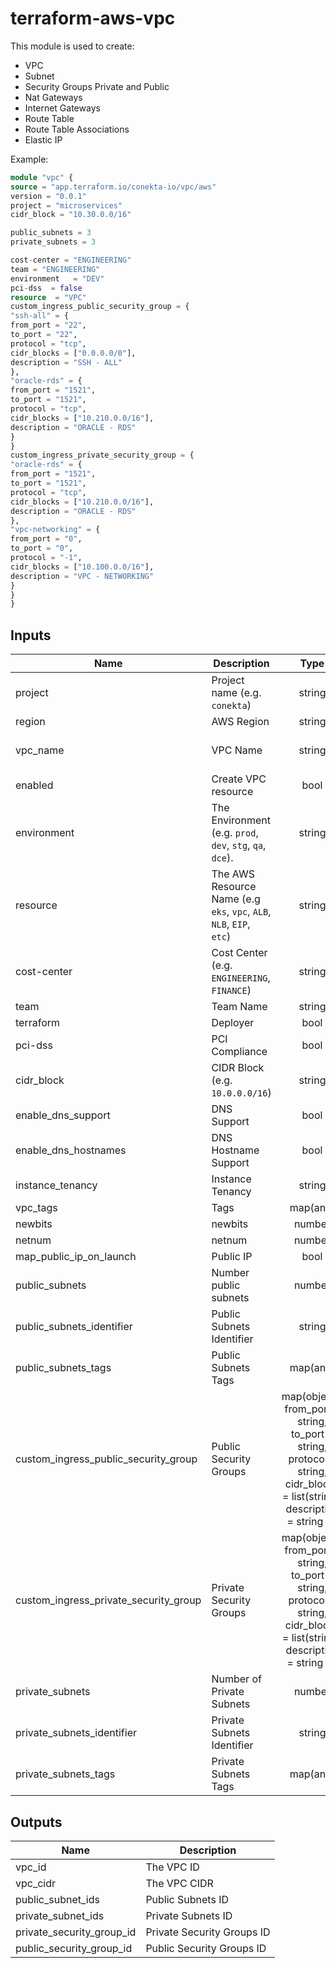 # terraform-aws-vpc
This module is used to create:
* VPC
* Subnet
* Security Groups Private and Public
* Nat Gateways
* Internet Gateways
* Route Table
* Route Table Associations
* Elastic IP

Example:
```terraform
module "vpc" {
source = "app.terraform.io/conekta-io/vpc/aws"
version = "0.0.1"
project = "microservices"
cidr_block = "10.30.0.0/16"

public_subnets = 3
private_subnets = 3

cost-center = "ENGINEERING"
team = "ENGINEERING"
environment   = "DEV"
pci-dss  = false
resource  = "VPC"
custom_ingress_public_security_group = {
"ssh-all" = {
from_port = "22",
to_port = "22",
protocol = "tcp",
cidr_blocks = ["0.0.0.0/0"],
description = "SSH - ALL"
},
"oracle-rds" = {
from_port = "1521",
to_port = "1521",
protocol = "tcp",
cidr_blocks = ["10.210.0.0/16"],
description = "ORACLE - RDS"
}
}
custom_ingress_private_security_group = {
"oracle-rds" = {
from_port = "1521",
to_port = "1521",
protocol = "tcp",
cidr_blocks = ["10.210.0.0/16"],
description = "ORACLE - RDS"
},
"vpc-networking" = {
from_port = "0",
to_port = "0",
protocol = "-1",
cidr_blocks = ["10.100.0.0/16"],
description = "VPC - NETWORKING"
}
}
}
```

## Inputs
| Name | Description | Type | Default | Required |
|------|-------------|:----:|:-----:|:-----:|
| project | Project name (e.g. `conekta`) | string | conekta | no |
| region | AWS Region | string | us-east-1 | no |
| vpc_name | VPC Name | string | vpc-conekta-[environment] | no |
| enabled | Create VPC resource | bool | true | no |
| environment | The Environment (e.g. `prod`, `dev`, `stg`, `qa`, `dce`). | string | - | yes |
| resource | The AWS Resource Name (e.g `eks`, `vpc`, `ALB`, `NLB`, `EIP`, `etc`) | string | - | yes |
| cost-center | Cost Center  (e.g. `ENGINEERING`, `FINANCE`) | string | ENGINEERING | no |
| team | Team Name | string | - | yes |
| terraform | Deployer | bool | true | no |
| pci-dss | PCI Compliance | bool | false | no |
| cidr_block | CIDR Block  (e.g. `10.0.0.0/16`) | string | - | yes |
| enable_dns_support | DNS Support | bool | true | no |
| enable_dns_hostnames | DNS Hostname Support | bool | true | no |
| instance_tenancy | Instance Tenancy | string | default | no |
| vpc_tags | Tags | map(any) | - | no |
| newbits | newbits | number | 8 | no |
| netnum | netnum | number | 100 | no |
| map_public_ip_on_launch | Public IP | bool | true | no |
| public_subnets | Number public subnets | number | 1 | no |
| public_subnets_identifier | Public Subnets Identifier | string | public | no |
| public_subnets_tags | Public Subnets Tags | map(any) | - | no |
| custom_ingress_public_security_group | Public Security Groups | map(object({ from_port = string, to_port = string, protocol = string, cidr_blocks = list(string), description = string })) | - | no |
| custom_ingress_private_security_group | Private Security Groups | map(object({ from_port = string, to_port = string, protocol = string, cidr_blocks = list(string), description = string })) | - | no |
| private_subnets | Number of Private Subnets | number | 0 | no |
| private_subnets_identifier | Private Subnets Identifier | string | private | no |
| private_subnets_tags | Private Subnets Tags | map(any) | - | no |

## Outputs

| Name | Description |
|------|-------------|
|vpc_id|The VPC ID|
|vpc_cidr|The VPC CIDR|
|public_subnet_ids|Public Subnets ID|
|private_subnet_ids|Private Subnets ID|
|private_security_group_id|Private Security Groups ID|
|public_security_group_id|Public Security Groups ID|